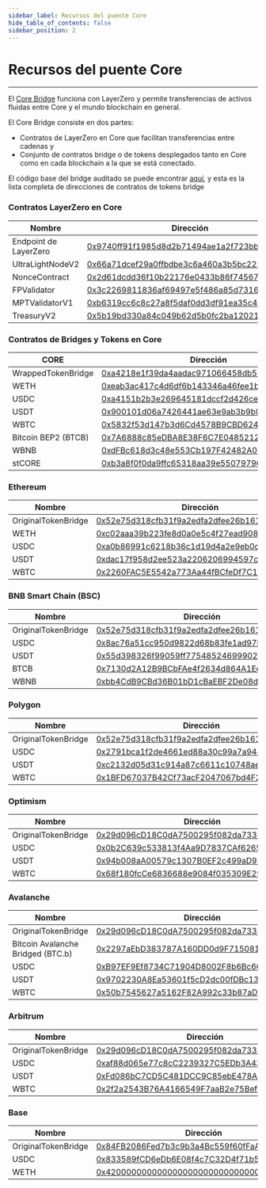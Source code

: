 ```yaml
---
sidebar_label: Recursos del puente Core
hide_table_of_contents: false
sidebar_position: 2
---
```


# Recursos del puente Core

---

El [Core Bridge](https://bridge.coredao.org/) funciona con LayerZero y permite transferencias de activos fluidas entre Core y el mundo blockchain en general.

El Core Bridge consiste en dos partes:

- Contratos de LayerZero en Core que facilitan transferencias entre cadenas y
- Conjunto de contratos bridge o de tokens desplegados tanto en Core como en cada blockchain a la que se está conectado.

El código base del bridge auditado se puede encontrar [aquí](https://github.com/LayerZero-Labs/wrapped-asset-bridge), y esta es la lista completa de direcciones de contratos de tokens bridge

### Contratos LayerZero en Core

| Nombre                | Dirección                                                                                                                 |
| --------------------- | ------------------------------------------------------------------------------------------------------------------------- |
| Endpoint de LayerZero | [0x9740ff91f1985d8d2b71494ae1a2f723bb3ed9e4](https://scan.coredao.org/address/0x9740ff91f1985d8d2b71494ae1a2f723bb3ed9e4) |
| UltraLightNodeV2      | [0x66a71dcef29a0ffbdbe3c6a460a3b5bc225cd675](https://scan.coredao.org/address/0x66a71dcef29a0ffbdbe3c6a460a3b5bc225cd675) |
| NonceContract         | [0x2d61dcdd36f10b22176e0433b86f74567d529aaa](https://scan.coredao.org/address/0x2d61dcdd36f10b22176e0433b86f74567d529aaa) |
| FPValidator           | [0x3c2269811836af69497e5f486a85d7316753cf62](https://scan.coredao.org/address/0x3c2269811836af69497e5f486a85d7316753cf62) |
| MPTValidatorV1        | [0xb6319cc6c8c27a8f5daf0dd3df91ea35c4720dd7](https://scan.coredao.org/address/0xb6319cc6c8c27a8f5daf0dd3df91ea35c4720dd7) |
| TreasuryV2            | [0x5b19bd330a84c049b62d5b0fc2ba120217a18c1c](https://scan.coredao.org/address/0x5b19bd330a84c049b62d5b0fc2ba120217a18c1c) |

### Contratos de Bridges y Tokens en Core

| CORE                                   | Dirección                                                                                                                 |
| -------------------------------------- | ------------------------------------------------------------------------------------------------------------------------- |
| WrappedTokenBridge                     | [0xa4218e1f39da4aadac971066458db56e901bcbde](https://scan.coredao.org/address/0xa4218e1f39da4aadac971066458db56e901bcbde) |
| WETH                                   | [0xeab3ac417c4d6df6b143346a46fee1b847b50296](https://scan.coredao.org/address/0xeab3ac417c4d6df6b143346a46fee1b847b50296) |
| USDC                                   | [0xa4151b2b3e269645181dccf2d426ce75fcbdeca9](https://scan.coredao.org/address/0xa4151b2b3e269645181dccf2d426ce75fcbdeca9) |
| USDT                                   | [0x900101d06a7426441ae63e9ab3b9b0f63be145f1](https://scan.coredao.org/address/0x900101d06a7426441ae63e9ab3b9b0f63be145f1) |
| WBTC                                   | [0x5832f53d147b3d6Cd4578B9CBD62425C7ea9d0Bd](https://scan.coredao.org/address/0x5832f53d147b3d6Cd4578B9CBD62425C7ea9d0Bd) |
| Bitcoin BEP2 (BTCB) | [0x7A6888c85eDBA8E38F6C7E0485212da602761C08](https://scan.coredao.org/address/0x7A6888c85eDBA8E38F6C7E0485212da602761C08) |
| WBNB                                   | [0xdFBc618d3c48e553Cb197F42482A0795bef7fe28](https://scan.coredao.org/address/0xdFBc618d3c48e553Cb197F42482A0795bef7fe28) |
| stCORE                                 | [0xb3a8f0f0da9ffc65318aa39e55079796093029ad](https://scan.coredao.org/token/0xb3a8f0f0da9ffc65318aa39e55079796093029ad)   |

### Ethereum

| Nombre              | Dirección                                                                                                             |
| ------------------- | --------------------------------------------------------------------------------------------------------------------- |
| OriginalTokenBridge | [0x52e75d318cfb31f9a2edfa2dfee26b161255b233](https://etherscan.io/address/0x52e75d318cfb31f9a2edfa2dfee26b161255b233) |
| WETH                | [0xc02aaa39b223fe8d0a0e5c4f27ead9083c756cc2](https://etherscan.io/address/0xc02aaa39b223fe8d0a0e5c4f27ead9083c756cc2) |
| USDC                | [0xa0b86991c6218b36c1d19d4a2e9eb0ce3606eb48](https://etherscan.io/address/0xa0b86991c6218b36c1d19d4a2e9eb0ce3606eb48) |
| USDT                | [0xdac17f958d2ee523a2206206994597c13d831ec7](https://etherscan.io/address/0xdac17f958d2ee523a2206206994597c13d831ec7) |
| WBTC                | [0x2260FAC5E5542a773Aa44fBCfeDf7C193bc2C599](https://etherscan.io/address/0x2260FAC5E5542a773Aa44fBCfeDf7C193bc2C599) |

### BNB Smart Chain (BSC)

| Nombre              | Dirección                                                                                                            |
| ------------------- | -------------------------------------------------------------------------------------------------------------------- |
| OriginalTokenBridge | [0x52e75d318cfb31f9a2edfa2dfee26b161255b233](https://bscscan.com/address/0x52e75d318cfb31f9a2edfa2dfee26b161255b233) |
| USDC                | [0x8ac76a51cc950d9822d68b83fe1ad97b32cd580d](https://bscscan.com/address/0x8ac76a51cc950d9822d68b83fe1ad97b32cd580d) |
| USDT                | [0x55d398326f99059ff775485246999027b3197955](https://bscscan.com/address/0x55d398326f99059ff775485246999027b3197955) |
| BTCB                | [0x7130d2A12B9BCbFAe4f2634d864A1Ee1Ce3Ead9c](https://bscscan.com/address/0x7130d2A12B9BCbFAe4f2634d864A1Ee1Ce3Ead9c) |
| WBNB                | [0xbb4CdB9CBd36B01bD1cBaEBF2De08d9173bc095c](https://bscscan.com/address/0xbb4CdB9CBd36B01bD1cBaEBF2De08d9173bc095c) |

### Polygon

| Nombre              | Dirección                                                                                                                |
| ------------------- | ------------------------------------------------------------------------------------------------------------------------ |
| OriginalTokenBridge | [0x52e75d318cfb31f9a2edfa2dfee26b161255b233](https://polygonscan.com/address/0x52e75d318cfb31f9a2edfa2dfee26b161255b233) |
| USDC                | [0x2791bca1f2de4661ed88a30c99a7a9449aa84174](https://polygonscan.com/address/0x2791bca1f2de4661ed88a30c99a7a9449aa84174) |
| USDT                | [0xc2132d05d31c914a87c6611c10748aeb04b58e8f](https://polygonscan.com/address/0xc2132d05d31c914a87c6611c10748aeb04b58e8f) |
| WBTC                | [0x1BFD67037B42Cf73acF2047067bd4F2C47D9BfD6](https://polygonscan.com/address/0x1BFD67037B42Cf73acF2047067bd4F2C47D9BfD6) |

### Optimism

| Nombre              | Dirección                                                                                                                        |
| ------------------- | -------------------------------------------------------------------------------------------------------------------------------- |
| OriginalTokenBridge | [0x29d096cD18C0dA7500295f082da73316d704031A](https://optimistic.etherscan.io/address/0x29d096cD18C0dA7500295f082da73316d704031A) |
| USDC                | [0x0b2C639c533813f4Aa9D7837CAf62653d097Ff85](https://optimistic.etherscan.io/address/0x0b2C639c533813f4Aa9D7837CAf62653d097Ff85) |
| USDT                | [0x94b008aA00579c1307B0EF2c499aD98a8ce58e58](https://optimistic.etherscan.io/address/0x94b008aA00579c1307B0EF2c499aD98a8ce58e58) |
| WBTC                | [0x68f180fcCe6836688e9084f035309E29Bf0A2095](https://optimistic.etherscan.io/address/0x68f180fcCe6836688e9084f035309E29Bf0A2095) |

### Avalanche

| Nombre                                                               | Dirección                                                                                                                            |
| -------------------------------------------------------------------- | ------------------------------------------------------------------------------------------------------------------------------------ |
| OriginalTokenBridge                                                  | [0x29d096cD18C0dA7500295f082da73316d704031A](https://avascan.info/blockchain/all/address/0x29d096cD18C0dA7500295f082da73316d704031A) |
| Bitcoin Avalanche Bridged (BTC.b) | [0x2297aEbD383787A160DD0d9F71508148769342E](https://avascan.info/blockchain/all/address/0x2297aEbD383787A160DD0d9F71508148769342E)   |
| USDC                                                                 | [0xB97EF9Ef8734C71904D8002F8b6Bc66Dd9c48a6E](https://avascan.info/blockchain/all/address/0xB97EF9Ef8734C71904D8002F8b6Bc66Dd9c48a6E) |
| USDT                                                                 | [0x9702230A8Ea53601f5cD2dc00fDBc13d4dF4A8c7](https://avascan.info/blockchain/all/address/0x9702230A8Ea53601f5cD2dc00fDBc13d4dF4A8c7) |
| WBTC                                                                 | [0x50b7545627a5162F82A992c33b87aDc75187B218](https://avascan.info/blockchain/all/address/0x50b7545627a5162F82A992c33b87aDc75187B218) |

### Arbitrum

| Nombre              | Dirección                                                                                                            |
| ------------------- | -------------------------------------------------------------------------------------------------------------------- |
| OriginalTokenBridge | [0x29d096cD18C0dA7500295f082da73316d704031A](https://arbiscan.io/address/0x29d096cD18C0dA7500295f082da73316d704031A) |
| USDC                | [0xaf88d065e77c8cC2239327C5EDb3A432268e5831](https://arbiscan.io/address/0xaf88d065e77c8cC2239327C5EDb3A432268e5831) |
| USDT                | [0xFd086bC7CD5C481DCC9C85ebE478A1C0b69FCbb9](https://arbiscan.io/address/0xFd086bC7CD5C481DCC9C85ebE478A1C0b69FCbb9) |
| WBTC                | [0x2f2a2543B76A4166549F7aaB2e75Bef0aefC5B0f](https://arbiscan.io/address/0x2f2a2543B76A4166549F7aaB2e75Bef0aefC5B0f) |

### Base

| Nombre              | Dirección                                                                                                             |
| ------------------- | --------------------------------------------------------------------------------------------------------------------- |
| OriginalTokenBridge | [0x84FB2086Fed7b3c9b3a4Bc559f60fFaA91507879](https://basescan.org/address/0x84FB2086Fed7b3c9b3a4Bc559f60fFaA91507879) |
| USDC                | [0x833589fCD6eDb6E08f4c7C32D4f71b54bdA02913](https://basescan.org/address/0x833589fCD6eDb6E08f4c7C32D4f71b54bdA02913) |
| WETH                | [0x4200000000000000000000000000000000000006](https://basescan.org/address/0x4200000000000000000000000000000000000006) |
